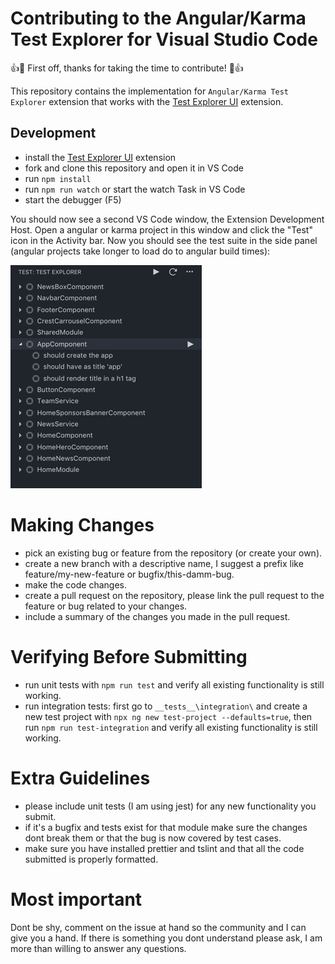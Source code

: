# Contributing to the Angular/Karma Test Explorer for Visual Studio Code

:+1::tada: First off, thanks for taking the time to contribute! :tada::+1:

This repository contains the implementation for `Angular/Karma Test Explorer` extension that works with the
[Test Explorer UI](https://marketplace.visualstudio.com/items?itemName=hbenl.vscode-test-explorer) extension.

## Development

- install the [Test Explorer UI](https://marketplace.visualstudio.com/items?itemName=hbenl.vscode-test-explorer) extension
- fork and clone this repository and open it in VS Code
- run `npm install`
- run `npm run watch` or start the watch Task in VS Code
- start the debugger (F5)

You should now see a second VS Code window, the Extension Development Host.
Open a angular or karma project in this window and click the "Test" icon in the Activity bar.
Now you should see the test suite in the side panel (angular projects take longer to load do to angular build times):

![Example loaded suite](../img/img-tests.png)

# Making Changes

- pick an existing bug or feature from the repository (or create your own).
- create a new branch with a descriptive name, I suggest a prefix like feature/my-new-feature or bugfix/this-damm-bug.
- make the code changes.
- create a pull request on the repository, please link the pull request to the feature or bug related to your changes.
- include a summary of the changes you made in the pull request.

# Verifying Before Submitting

- run unit tests with `npm run test` and verify all existing functionality is still working.
- run integration tests: first go to `__tests__\integration\` and create a new test project with `npx ng new test-project --defaults=true`, then run `npm run test-integration` and verify all existing functionality is still working.

# Extra Guidelines

- please include unit tests (I am using jest) for any new functionality you submit.
- if it's a bugfix and tests exist for that module make sure the changes dont break them or that the bug is now covered by test cases.
- make sure you have installed prettier and tslint and that all the code submitted is properly formatted.

# Most important

Dont be shy, comment on the issue at hand so the community and I can give you a hand.
If there is something you dont understand please ask, I am more than willing to answer any questions.
